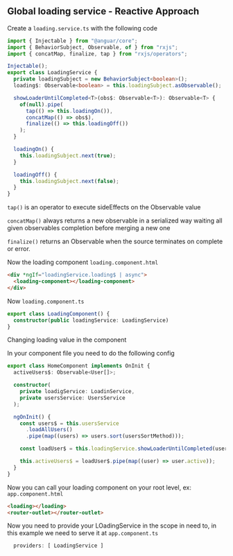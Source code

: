 ## Global loading service - Reactive Approach

Create a `loading.service.ts` with the following code

```ts
import { Injectable } from "@anguar/core";
import { BehaviorSubject, Observable, of } from "rxjs";
import { concatMap, finalize, tap } from "rxjs/operators";

Injectable();
export class LoadingService {
  private loadingSubject = new BehaviorSubject<boolean>();
  loading$: Observable<boolean> = this.loadingSubject.asObservable();

  showLoaderUntilCompleted<T>(obs$: Observable<T>): Observable<T> {
    of(null).pipe(
      tap(() => this.loadingOn()),
      concatMap(() => obs$),
      finalize(() => this.loadingOff())
    );
  }

  loadingOn() {
    this.loadingSubject.next(true);
  }

  loadingOff() {
    this.loadingSubject.next(false);
  }
}
```

`tap()` is an operator to execute sideEffects on the Observable value

`concatMap()` always returns a new observable in a serialized way waiting all given observables completion before merging a new one

`finalize()` returns an Observable when the source terminates on complete or error.

Now the loading component `loading.component.html`

```html
<div *ngIf="loadingService.loading$ | async">
  <loading-component></loading-component>
</div>
```

Now `loading.component.ts`

```ts
export class LoadingComponent() {
  constructor(public loadingService: LoadingService)
}
```

Changing loading value in the component

In your component file you need to do the following config

```ts
export class HomeComponent implements OnInit {
  activeUsers$: Observable<User[]>;

  constructor(
    private loadigService: LoadinService,
    private usersService: UsersService
  );

  ngOnInit() {
    const users$ = this.usersService
      .loadAllUsers()
      .pipe(map((users) => users.sort(usersSortMethod)));

    const loadUser$ = this.loadingService.showLoaderUntilCompleted(users$);

    this.activeUsers$ = loadUser$.pipe(map((user) => user.active));
  }
}
```


Now you can call your loading component on your root level, ex: `app.component.html`

```html
<loading></loading>
<router-outlet></router-outlet>
```

Now you need to provide your LOadingService in the scope in need to, in this example we need to serve it at `app.component.ts`

```ts
  providers: [ LoadingService ]
```

